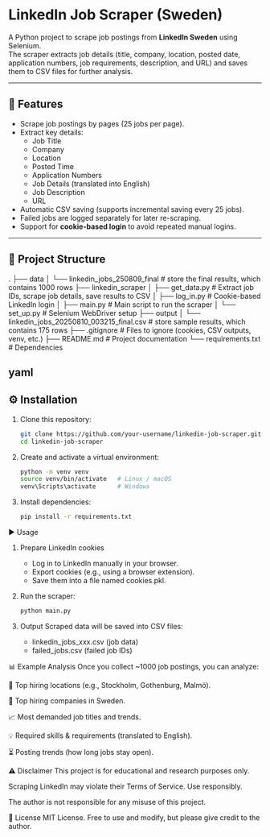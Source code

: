 # LinkedIn Job Scraper (Sweden)

A Python project to scrape job postings from **LinkedIn Sweden** using Selenium.  
The scraper extracts job details (title, company, location, posted date, application numbers, job requirements, description, and URL) and saves them to CSV files for further analysis.

---

## 🚀 Features
- Scrape job postings by pages (25 jobs per page).
- Extract key details:
  - Job Title  
  - Company  
  - Location  
  - Posted Time  
  - Application Numbers  
  - Job Details (translated into English)  
  - Job Description  
  - URL  
- Automatic CSV saving (supports incremental saving every 25 jobs).
- Failed jobs are logged separately for later re-scraping.
- Support for **cookie-based login** to avoid repeated manual logins.

---

## 📂 Project Structure

.
├── data
│   └── linkedin_jobs_250809_final # store the final results, which contains 1000 rows
├── linkedin_scraper
│   ├── get_data.py # Extract job IDs, scrape job details, save results to CSV
│   ├── log_in.py # Cookie-based LinkedIn login
│   ├── main.py # Main script to run the scraper
│   └── set_up.py # Selenium WebDriver setup
├── output
│   └── linkedin_jobs_20250810_003215_final.csv # store sample results, which contains 175 rows
├── .gitignore # Files to ignore (cookies, CSV outputs, venv, etc.)
├── README.md # Project documentation
└── requirements.txt # Dependencies


yaml
---

## ⚙️ Installation

1. Clone this repository:
   ```bash
   git clone https://github.com/your-username/linkedin-job-scraper.git
   cd linkedin-job-scraper
2. Create and activate a virtual environment:
   ```bash
   python -m venv venv
   source venv/bin/activate   # Linux / macOS
   venv\Scripts\activate      # Windows
3. Install dependencies:
   ```bash
   pip install -r requirements.txt

▶️ Usage
1. Prepare LinkedIn cookies
   - Log in to LinkedIn manually in your browser.
   - Export cookies (e.g., using a browser extension).
   - Save them into a file named cookies.pkl.

2. Run the scraper:
   ```bash
   python main.py

3. Output
   Scraped data will be saved into CSV files:
      - linkedin_jobs_xxx.csv (job data)
      - failed_jobs.csv (failed job IDs)

📊 Example Analysis
Once you collect ~1000 job postings, you can analyze:

📍 Top hiring locations (e.g., Stockholm, Gothenburg, Malmö).

🏢 Top hiring companies in Sweden.

📈 Most demanded job titles and trends.

💡 Required skills & requirements (translated to English).

⏳ Posting trends (how long jobs stay open).

⚠️ Disclaimer
This project is for educational and research purposes only.

Scraping LinkedIn may violate their Terms of Service. Use responsibly.

The author is not responsible for any misuse of this project.

📌 License
MIT License.
Free to use and modify, but please give credit to the author.
